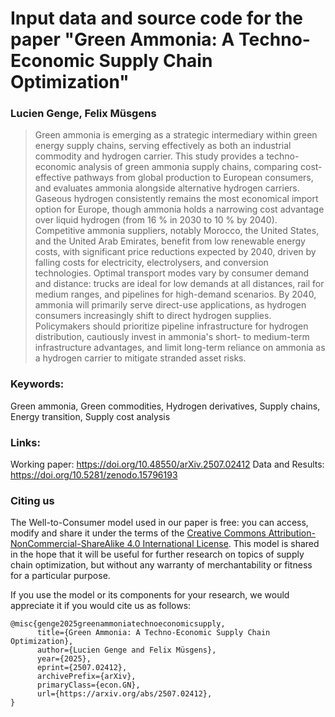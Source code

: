 # Input data and source code for the paper "Green Ammonia: A Techno-Economic Supply Chain Optimization"
### Lucien Genge, Felix Müsgens

> Green ammonia is emerging as a strategic intermediary within green energy supply chains, serving effectively as both an industrial commodity and hydrogen carrier. This study provides a techno-economic analysis of green ammonia supply chains, comparing cost-effective pathways from global production to European consumers, and evaluates ammonia alongside alternative hydrogen carriers. Gaseous hydrogen consistently remains the most economical import option for Europe, though ammonia holds a narrowing cost advantage over liquid hydrogen (from 16 % in 2030 to 10 % by 2040). Competitive ammonia suppliers, notably Morocco, the United States, and the United Arab Emirates, benefit from low renewable energy costs, with significant price reductions expected by 2040, driven by falling costs for electricity, electrolysers, and conversion technologies. Optimal transport modes vary by consumer demand and distance: trucks are ideal for low demands at all distances, rail for medium ranges, and pipelines for high-demand scenarios. By 2040, ammonia will primarily serve direct-use applications, as hydrogen consumers increasingly shift to direct hydrogen supplies. Policymakers should prioritize pipeline infrastructure for hydrogen distribution, cautiously invest in ammonia's short- to medium-term infrastructure advantages, and limit long-term reliance on ammonia as a hydrogen carrier to mitigate stranded asset risks.

### Keywords:
Green ammonia, Green commodities, Hydrogen derivatives, Supply chains, Energy transition, Supply cost analysis

### Links: 
Working paper: https://doi.org/10.48550/arXiv.2507.02412
Data and Results: https://doi.org/10.5281/zenodo.15796193

### Citing us

The Well-to-Consumer model used in our paper is free: you can access, modify and share it under the terms of the <a rel="license" href="http://creativecommons.org/licenses/by-nc-sa/4.0/">Creative Commons Attribution-NonCommercial-ShareAlike 4.0 International License</a>. This model is shared in the hope that it will be useful for further research on topics of supply chain optimization, but without any warranty of merchantability or fitness for a particular purpose. 

If you use the model or its components for your research, we would appreciate it if you
would cite us as follows:
```
@misc{genge2025greenammoniatechnoeconomicsupply,
      title={Green Ammonia: A Techno-Economic Supply Chain Optimization}, 
      author={Lucien Genge and Felix Müsgens},
      year={2025},
      eprint={2507.02412},
      archivePrefix={arXiv},
      primaryClass={econ.GN},
      url={https://arxiv.org/abs/2507.02412}, 
}
```
